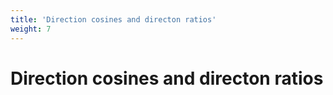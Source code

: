 ```yaml
---
title: 'Direction cosines and directon ratios'
weight: 7
---
```


# Direction cosines and directon ratios